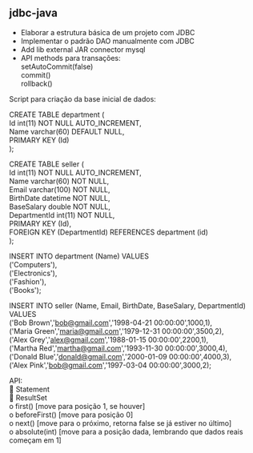 ## jdbc-java

- Elaborar a estrutura básica de um projeto com JDBC  
- Implementar o padrão DAO manualmente com JDBC  
- Add lib external JAR connector mysql
- API methods para transações:  
setAutoCommit(false)  
commit()  
rollback()  


Script para criação da base inicial de dados:  

CREATE TABLE department (  
  Id int(11) NOT NULL AUTO_INCREMENT,  
  Name varchar(60) DEFAULT NULL,  
  PRIMARY KEY (Id)  
);  

CREATE TABLE seller (  
  Id int(11) NOT NULL AUTO_INCREMENT,  
  Name varchar(60) NOT NULL,  
  Email varchar(100) NOT NULL,  
  BirthDate datetime NOT NULL,  
  BaseSalary double NOT NULL,  
  DepartmentId int(11) NOT NULL,  
  PRIMARY KEY (Id),  
  FOREIGN KEY (DepartmentId) REFERENCES department (id)  
);  

INSERT INTO department (Name) VALUES   
  ('Computers'),  
  ('Electronics'),  
  ('Fashion'),  
  ('Books');  

INSERT INTO seller (Name, Email, BirthDate, BaseSalary, DepartmentId) VALUES   
  ('Bob Brown','bob@gmail.com','1998-04-21 00:00:00',1000,1),  
  ('Maria Green','maria@gmail.com','1979-12-31 00:00:00',3500,2),  
  ('Alex Grey','alex@gmail.com','1988-01-15 00:00:00',2200,1),  
  ('Martha Red','martha@gmail.com','1993-11-30 00:00:00',3000,4),  
  ('Donald Blue','donald@gmail.com','2000-01-09 00:00:00',4000,3),  
  ('Alex Pink','bob@gmail.com','1997-03-04 00:00:00',3000,2); 
  
  API:  
 Statement  
 ResultSet  
o first() [move para posição 1, se houver]  
o beforeFirst() [move para posição 0]  
o next() [move para o próximo, retorna false se já estiver no último]  
o absolute(int) [move para a posição dada, lembrando que dados reais começam em 1]  
